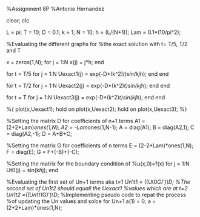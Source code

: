 %Assignment 8P
%Antonio Hernandez

clear; clc

L = pi;
T = 10;
D = 0.1;
k = 1;
N = 10;
h = (L/(N+1));
Lam = 0.1*(10/pi^2);

%Evaluating the different graphs for 
%the exact solution with t= T/5, T/2 and T

x = zeros(1,N);
for j = 1:N
    x(j) = j*h;
end

for t = T/5
    for j = 1:N
        Uexact1(j) = exp(-D*(k^2)*t)*sin(k*j*h);
    end
end

for t = T/2
    for  j = 1:N
        Uexact2(j) = exp(-D*(k^2)*t)*sin(k*j*h);
    end
end

for t = T
    for  j = 1:N
        Uexact3(j) = exp(-D*(k^2)*t)*sin(k*j*h);
    end
end

%{
plot(x,Uexact1);
hold on
plot(x,Uexact2);
hold on
plot(x,Uexact3);
%}

%Setting the matrix D for coefficients of n+1 terms
A1 = (2+2*Lam)*ones(1,N);
A2 = -Lam*ones(1,N-1);
A = diag(A1);
B = diag(A2,1);
C = diag(A2,-1);
D = A+B+C;

%Setting the matrix G for coefficients of n terms
E = (2-2*Lam)*ones(1,N);
F = diag(E);
G = F+(-B)+(-C);

%Setting the matrix for the boundary condition of 
%u(x,0)=f(x)
for j = 1:N
    Ut0(j) = sin(k*h*j);
end

%Evaluating the first set of Un+1 terms aka t=1
Un1t1 = ((Ut0*G)')\D;
%The second set of Un1t2 should equall the Uexact1 
%values which are at t=2
Un1t2  =((Un1t1*G)')\D;
%Implementing pseudo code to repat the process 
%of updating the Un values and solce for Un+1
a(1) = 0;
a = (2+2*Lam)*ones(1,N);

